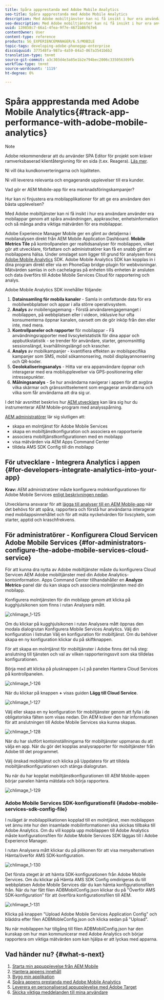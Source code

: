 ```yaml
---
title: Spåra appprestanda med Adobe Mobile Analytics
seo-title: Spåra appprestanda med Adobe Mobile Analytics
description: Med Adobe mobiltjänster kan ni få insikt i hur era användare använder era mobilappar genom att spåra användningen, appkrascher, enhetsinformation och så många andra viktiga mätvärden för era mobilappar. Följ den här sidan om du vill veta mer.
seo-description: Med Adobe mobiltjänster kan ni få insikt i hur era användare använder era mobilappar genom att spåra användningen, appkrascher, enhetsinformation och så många andra viktiga mätvärden för era mobilappar. Följ den här sidan om du vill veta mer.
uuid: 139858c7-66a1-4fea-9f7e-4671b86f67e6
contentOwner: User
content-type: reference
products: SG_EXPERIENCEMANAGER/6.5/MOBILE
topic-tags: developing-adobe-phonegap-enterprise
discoiquuid: 377548fa-987a-4a59-84a3-067a3541b6b2
translation-type: tm+mt
source-git-commit: a3c303d4e3a85e1b2e794bec2006c335056309fb
workflow-type: tm+mt
source-wordcount: '1119'
ht-degree: 0%

---
```



# Spåra appprestanda med Adobe Mobile Analytics{#track-app-performance-with-adobe-mobile-analytics}

>[!NOTE]
>
>Adobe rekommenderar att du använder SPA Editor för projekt som kräver ramverksbaserad klientåtergivning för en sida (t.ex. Reagera). [Läs mer](/help/sites-developing/spa-overview.md).

Ni vill öka kundkonverteringarna och lojaliteten.

Ni vill leverera relevanta och engagerande upplevelser till era kunder.

Vad gör er AEM Mobile-app för era marknadsföringskampanjer?

Hur kan ni finjustera era mobilapplikationer för att ge era användare den bästa upplevelsen?

Med Adobe mobiltjänster kan ni få insikt i hur era användare använder era mobilappar genom att spåra användningen, appkrascher, enhetsinformation och så många andra viktiga mätvärden för era mobilappar.

Adobe Experience Manager Mobile ger en glimt av detaljerna i mobilanalysen direkt från AEM Mobile Application Dashboard. **Mobile Metrics Tile** på kontrollpanelen ger realtidsanalyser för mobilappen, vilket gör att utvecklare, författare och administratörer kan få en snabb glimt av mobilappens hälsa. Under omslaget som ligger till grund för analysen finns [Adobe Mobile Analytics](https://www.adobe.com/ca/solutions/digital-analytics/mobile-web-apps-analytics.html) SDK. Adobe Mobile Analytics SDK kan kopplas in i dina program direkt eller via en PhoneGap bridge-plugin för webbvisningar. Mätvärden samlas in och cachelagras på enheten tills enheten är ansluten och data överförs till Adobe Mobile Services Cloud för rapportering och analys.

Adobe Mobile Analytics SDK innehåller följande:

1. **Datainsamling för mobila kanaler**  - Samla in omfattande data för era mobilwebbplatser och appar i alla större operativsystem.
1. **Analys**  av mobilengagemang - Förstå användarengagemanget i mobilappen, på webbplatsen eller i videon, inklusive hur ofta konsumenterna öppnar kanalen, oavsett om de gör inköp från den eller inte, med mera.
1. **Kontrollpaneler och rapporter**  för mobilappar - Få användningsrapporter med livscykelstatistik för dina appar och appbutikstatistik - se trender för användare, starter, genomsnittlig sessionslängd, kvarhållningslängd och krascher.
1. **Analys**  av mobilkampanjer - kvantifiera effekten av mobilspecifika kampanjer som SMS, mobil sökannonsering, mobil displayannonsering och QR-koder.
1. **Geolokaliseringsanalys**  - Hitta var era appanvändare öppnar och interagerar med era mobilupplevelser via GPS-positionering eller intressepunkter.
1. **Målningsanalys**  - Se hur användarna navigerar i appen för att avgöra vilka skärmar och gränssnittselement som engagerar användarna och vilka som får användarna att dra sig ur.

I det här avsnittet beskrivs hur [AEM utvecklare](#developers) kan lära sig hur du instrumenterar AEM Mobile-program med analysspårning.

[AEM administratörer](#administrators) lär sig slutligen att:

* skapa en molntjänst för Adobe Mobile Services
* skapa en mobiltjänstkonfiguration och associera en rapportserie
* associera mobiltjänstkonfigurationen med en mobilapp
* visa mätvärden via AEM Apps Command Center
* tilldela AMS SDK Config till din mobilapp

## För utvecklare - Integrera Analytics i appen {#for-developers-integrate-analytics-into-your-app}

**Krav:** AEM administratörer måste konfigurera molnkonfigurationen för Adobe Mobile Services  [enligt beskrivningen nedan](#amscloudserviceconfig).

Utvecklarna ansvarar för att [lägga till analyser till en AEM Mobile-app](/help/mobile/phonegap-add-analytics-to-apps.md) när det behövs för att spåra, rapportera och förstå hur användarna interagerar med mobilappsinnehållet och för att mäta nyckelvärden för livscykeln, som starter, apptid och kraschfrekvens.

## För administratörer - Konfigurera Cloud Servicen Adobe Mobile Services {#for-administrators-configure-the-adobe-mobile-services-cloud-service}

För att kunna dra nytta av Adobe mobiltjänster måste du konfigurera Cloud Servicen AEM Adobe mobiltjänster med din Adobe Analytics-kontoinformation. Apps Command Center tillhandahåller en **Analyze Metrics**-panel där du kan skapa och associera molntjänsten med din mobilapp.

Konfigurera molntjänsten för din mobilapp genom att klicka på kugghjulsikonen som finns i rutan Analysera mått.

![chlimage_1-125](assets/chlimage_1-125.png)

Om du klickar på kugghjulsikonen i rutan Analysera mått öppnas den modala dialogrutan Konfigurera Mobile Services Analytics. Välj din konfiguration i listrutan Välj en konfiguration för mobiltjänst. Om du behöver skapa en ny konfiguration klickar du på skiftknappen.

För att skapa en molntjänst för mobiltjänster i Adobe finns det två steg: anslutning till tjänsten och val av vilken rapporteringssvit som ska tilldelas konfigurationen.

Börja med att klicka på plusknappen (+) på panelen Hantera Cloud Services på kontrollpanelen.

![chlimage_1-126](assets/chlimage_1-126.png)

När du klickar på knappen **+** visas guiden **Lägg till Cloud Service**.

![chlimage_1-127](assets/chlimage_1-127.png)

Välj eller skapa en ny konfiguration för mobiltjänster genom att fylla i de obligatoriska fälten som visas nedan. Din AEM kräver den här informationen för att anslutningen till Adobe Mobile Services ska kunna skapas.

![chlimage_1-128](assets/chlimage_1-128.png)

När du har slutfört kontoinställningarna för mobiltjänster uppmanas du att välja en app. När du gör det kopplas analysrapporter för mobiltjänster från Adobe till det programmet.

Välj önskad mobiltjänst och klicka på Uppdatera för att tilldela mobiltjänstkonfigurationen och stänga dialogrutan.

Nu när du har kopplat mobiltjänstkonfigurationen till AEM Mobile-appen börjar panelen hämta mätdata och börja rapportera.

![chlimage_1-129](assets/chlimage_1-129.png)

### Adobe Mobile Services SDK-konfigurationsfil {#adobe-mobile-services-sdk-config-file}

I nuläget är mobilapplikationen kopplad till en molntjänst, men mobilappen vet ännu inte hur den insamlade mobilinformationen ska skickas tillbaka till Adobe Analytics. Om du vill koppla upp mobilappen till Adobe Analytics måste konfigurationsfilen för Adobe Mobile Services SDK läggas till i Adobe Experience Manager.

I rutan Analysera mått klickar du på pilikonen för att visa menyalternativen Hämta/överför AMS SDK-konfiguration.

![chlimage_1-130](assets/chlimage_1-130.png)

Det första steget är att hämta SDK-konfigurationen från Adobe Mobile Services. Om du klickar på Hämta AMS SDK Config omdirigeras du till webbplatsen Adobe Mobile Services där du kan hämta konfigurationsfilen från. När du har fått filen ADBMobilConfig.json klickar du på &quot;Överför AMS SDK-konfiguration&quot; för att överföra konfigurationsfilen till AEM.

![chlimage_1-131](assets/chlimage_1-131.png)

Klicka på knappen &quot;Upload Adobe Mobile Services Application Config&quot; och bläddra efter filen ADBMobleConfig.json och klicka sedan på &quot;Upload&quot;.

Nu när mobilappen har tillgång till filen ADBMobilConfig.json har den kunskap om hur man kommunicerar med Adobe Analytics och börjar rapportera om viktiga mätvärden som kan hjälpa er att lyckas med apparna.

## Vad händer nu? {#what-s-next}

1. [Starta min appupplevelse från AEM Mobile](/help/mobile/starting-aem-phonegap-app.md)
1. [Hantera appens innehåll](/help/mobile/phonegap-manage-app-content.md)
1. [Bygg min applikation](/help/mobile/building-app-mobile-phonegap.md)
1. [Spåra appens prestanda med Adobe Mobile Analytics](/help/mobile/phonegap-intro-to-app-analytics.md)
1. [Leverera en personaliserad appupplevelse med Adobe Target](/help/mobile/phonegap-aem-mobile-content-personalization.md)
1. [Skicka viktiga meddelanden till mina användare](/help/mobile/phonegap-push-notifications.md)